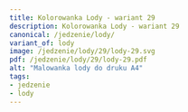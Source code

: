 ```yaml
---
title: Kolorowanka Lody - wariant 29
description: Kolorowanka Lody - wariant 29
canonical: /jedzenie/lody/
variant_of: lody
image: /jedzenie/lody/29/lody-29.svg
pdf: /jedzenie/lody/29/lody-29.pdf
alt: "Malowanka lody do druku A4"
tags:
- jedzenie
- lody
---
```

